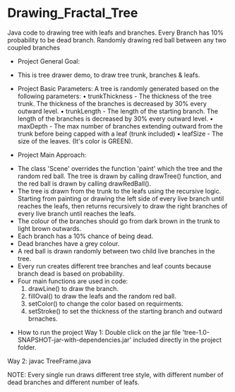 # Drawing_Fractal_Tree
Java code to drawing tree with leafs and branches. Every Branch has 10% probability to be dead branch. Randomly drawing red ball between any two coupled branches

* Project General Goal:
- This is tree drawer demo, to draw tree trunk, branches & leafs.



* Project Basic Parameters:
A tree is randomly generated based on the following parameters: 
• trunkThickness - The thickness of the tree trunk. The thickness of the branches is decreased by 30% every outward level.
• trunkLength - The length of the starting branch. The length of the branches is decreased by 30% every outward level.
• maxDepth - The max number of branches extending outward from the trunk before being capped with a leaf (trunk included) 
• leafSize - The size of the leaves. (It's color is GREEN).



* Project Main Approach:
- The class 'Scene' overrides the function 'paint' which the tree and the random red ball. The tree is drawn by calling drawTree() function, and the red ball is drawn by calling drawRedBall().
- The tree is drawn from the trunk to the leafs using the recursive logic. Starting from painting or drawing the left side of every live branch until reaches the leafs, then returns recursively to draw the right branches of every live branch until reaches the leafs. 
- The colour of the branches should go from dark brown in the trunk to light brown outwards.
- Each branch has a 10% chance of being dead.
- Dead branches have a grey colour.
- A red ball is drawn randomly between two child live branches in the tree.
- Every run creates different tree branches and leaf counts because branch dead is based on probability.
- Four main functions are used in code:
	1. drawLine() to draw the branch.
	2. fillOval() to draw the leafs and the random red ball. 
	3. setColor() to change the color based on requirments.
	4. setStroke() to set the thickness of the starting branch and outward brnaches.



* How to run the project
Way 1:
Double click on the jar file 'tree-1.0-SNAPSHOT-jar-with-dependencies.jar' included directly in the project folder.

Way 2:
javac TreeFrame.java

NOTE: Every single run draws different tree style, with different number of dead branches and different number of leafs.


